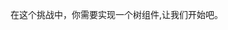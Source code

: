 <!--info-header-start-->
<!--info-header-end-->


在这个挑战中，你需要实现一个树组件,让我们开始吧。


<!--info-footer-start-->
<!--info-footer-end-->
